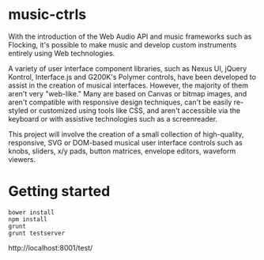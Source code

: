 # music-ctrls

With the introduction of the Web Audio API and music frameworks such as Flocking, it's possible to make music and develop custom instruments entirely using Web technologies.

A variety of user interface component libraries, such as Nexus UI, jQuery Kontrol, Interface.js and G200K's Polymer controls, have been developed to assist in the creation of musical interfaces. However, the majority of them aren't very "web-like." Many are based on Canvas or bitmap images, and aren't compatible with responsive design techniques, can't be easily re-styled or customized using tools like CSS, and aren't accessible via the keyboard or with assistive technologies such as a screenreader.

This project will involve the creation of a small collection of high-quality, responsive, SVG or DOM-based musical user interface controls such as knobs, sliders, x/y pads, button matrices, envelope editors, waveform viewers.

# Getting started

```
bower install
npm install
grunt
grunt testserver
```

http://localhost:8001/test/

